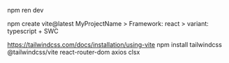 npm ren dev

npm create vite@latest MyProjectName > Framework: react > variant: typescript + SWC

https://tailwindcss.com/docs/installation/using-vite
npm install tailwindcss @tailwindcss/vite react-router-dom axios clsx